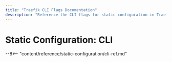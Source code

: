 ```yaml
---
title: "Traefik CLI Flags Documentation"
description: "Reference the CLI flags for static configuration in Traefik Proxy. Read the technical documentation."
---
```


# Static Configuration: CLI

--8<-- "content/reference/static-configuration/cli-ref.md"

